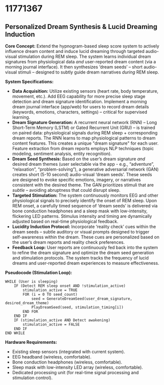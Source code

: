 # 11771367

## Personalized Dream Synthesis & Lucid Dreaming Induction

**Core Concept:** Extend the hypnogram-based sleep score system to actively influence dream content and induce lucid dreaming through targeted audio-visual stimulation during REM sleep. The system learns individual dream signatures from physiological data *and* user-reported dream content (via a morning journal interface).  It then synthesizes ‘dream seeds’ – short audio-visual stimuli – designed to subtly guide dream narratives *during* REM sleep.

**System Specifications:**

*   **Data Acquisition:** Utilize existing sensors (heart rate, body temperature, movement, etc.). Add EEG capability for more precise sleep stage detection and dream signature identification.  Implement a morning dream journal interface (app/web) for users to record dream details (keywords, emotions, characters, settings) – critical for supervised learning.
*   **Dream Signature Generation:** A recurrent neural network (RNN) – Long Short-Term Memory (LSTM) or Gated Recurrent Unit (GRU) – is trained on paired data: physiological signals during REM sleep + corresponding dream reports. The RNN learns to map physiological patterns to dream content features.  This creates a unique "dream signature" for each user. Feature extraction from dream reports employs NLP techniques (topic modeling, sentiment analysis, entity recognition).
*   **Dream Seed Synthesis:** Based on the user’s dream signature *and* desired dream themes (user selectable via the app - e.g., “adventure”, “relaxation”, “problem-solving”), a generative adversarial network (GAN) creates short (5-10 second) audio-visual ‘dream seeds’. These seeds are designed to evoke specific emotions, imagery, or narratives consistent with the desired theme.  The GAN prioritizes stimuli that are *subtle* – avoiding abruptness that could disrupt sleep.
*   **Targeted Stimulation:** The system continuously monitors EEG and other physiological signals to precisely identify the onset of REM sleep.  Upon REM onset, a carefully timed sequence of ‘dream seeds’ is delivered via bone conduction headphones and a sleep mask with low-intensity, flickering LED patterns.  Stimulus intensity and timing are dynamically adjusted based on real-time physiological feedback.
*   **Lucidity Induction Protocol:** Incorporate ‘reality check’ cues within the dream seeds – subtle auditory or visual prompts designed to trigger self-awareness within the dream.  These cues are personalized based on the user’s dream reports and reality check preferences.
*   **Feedback Loop:**  User reports are continuously fed back into the system to refine the dream signature and optimize the dream seed generation and stimulation protocols.  The system tracks the frequency of lucid dreams and user-reported dream experiences to measure effectiveness.

**Pseudocode (Stimulation Loop):**

```
WHILE (User is sleeping)
    IF (Detect REM sleep onset AND !stimulation_active)
        stimulation_active = TRUE
        FOR (i = 0 TO seed_count)
            seed = GenerateDreamSeed(user_dream_signature, desired_dream_theme)
            PlayDreamSeed(seed, stimulation_timing[i])
        END FOR
    END IF
    IF (stimulation_active AND Detect awakening)
        stimulation_active = FALSE
    END IF
END WHILE
```

**Hardware Requirements:**

*   Existing sleep sensors (integrated with current system).
*   EEG headband (wireless, comfortable).
*   Bone conduction headphones (wireless, comfortable).
*   Sleep mask with low-intensity LED array (wireless, comfortable).
*   Dedicated processing unit (for real-time signal processing and stimulation control).